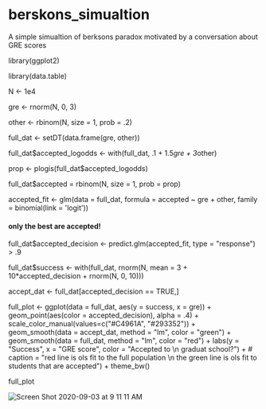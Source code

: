 # berskons_simualtion
A simple simualtion of berksons paradox motivated by a conversation about GRE scores

library(ggplot2)

library(data.table)

N <- 1e4

gre <- rnorm(N, 0, 3)

other <- rbinom(N, size = 1, prob = .2)

full_dat <- setDT(data.frame(gre, other))

full_dat$accepted_logodds <- with(full_dat, .1 + 1.5*gre + 3*other)

prop <- plogis(full_dat$accepted_logodds)

full_dat$accepted = rbinom(N, size = 1, prob = prop)

accepted_fit <- glm(data = full_dat, formula = accepted ~ gre + other, family = binomial(link = 'logit'))

#### only the best are accepted!
full_dat$accepted_decision <- predict.glm(accepted_fit, type = "response") > .9

full_dat$success <- with(full_dat, rnorm(N, mean = 3 + 10*accepted_decision + rnorm(N, 0, 10)))

accept_dat <- full_dat[accepted_decision == TRUE,]


full_plot <- ggplot(data = full_dat, 
                    aes(y = success, x = gre)) + 
  geom_point(aes(color = accepted_decision), alpha = .4) + 
  scale_color_manual(values=c("#C4961A", "#293352")) + 
  geom_smooth(data = accept_dat, method = "lm", color = "green") + 
  geom_smooth(data = full_dat, method = "lm", color = "red") +
  labs(y = "Success", x = "GRE score", color = "Accepted to \n graduat school?") +
      # caption = "red line is ols fit to the full population \n the green line is ols fit to students that are accepted") + 
  theme_bw()
  
full_plot


![Screen Shot 2020-09-03 at 9 11 11 AM](https://user-images.githubusercontent.com/63907969/92119133-6bbb5200-edc5-11ea-8c0f-fb05ea1fb642.png)
